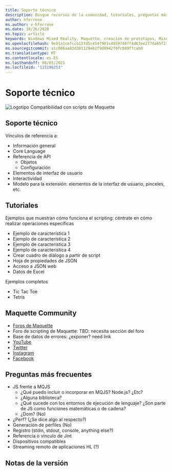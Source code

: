 ```yaml
---
title: Soporte técnico
description: Busque recursos de la comunidad, tutoriales, preguntas más frecuentes y soporte técnico para Maquette.
author: hferrone
ms.author: v-hferrone
ms.date: 10/26/2020
ms.topic: article
keywords: Windows Mixed Reality, Maquette, creación de prototipos, Mixed Reality, Virtual Reality, VR, MR, Feedback, Centro de opiniones, bugs
ms.openlocfilehash: 9e91a1cefccb15fd5c454f981c4959748ff4d63ee277da85f21a4e5043a9bf07
ms.sourcegitcommit: a1c086aa83d381129e62f9d8942f0fc889ffcab0
ms.translationtype: MT
ms.contentlocale: es-ES
ms.lasthandoff: 08/05/2021
ms.locfileid: "115196253"
---
```

# <a name="support"></a>Soporte técnico

![Logotipo](../images/MaquetteIcon.png) Compatibilidad con scripts de Maquette

## <a name="support"></a>Soporte técnico

Vínculos de referencia a:
* Información general
* Core Language
* Referencia de API
  * Objetos
  * Configuración
* Elementos de interfaz de usuario
* Interactividad
* Modelo para la extensión: elementos de la interfaz de usuario, pinceles, etc.

## <a name="tutorials"></a>Tutoriales

Ejemplos que muestran cómo funciona el scripting: céntrate en cómo realizar operaciones específicas
* Ejemplo de característica 1
* Ejemplo de característica 2
* Ejemplo de característica 3
* Ejemplo de característica 4
* Crear cuadro de diálogo a partir de script
* Hoja de propiedades de JSON
* Acceso a JSON web
* Datos de Excel

Ejemplos completos
* Tic Tac Toe
* Tetris

## <a name="maquette-community"></a>Maquette Community

* [Foros de Maquette](https://steamcommunity.com/app/967490/discussions/)
* Foro de scripting de Maquette: TBD: necesita sección del foro
* Base de datos de errores: ¿exponer? need link
* [YouTube](https://www.youtube.com/channel/UC3LL920zxSo16CmmmVCntxw)
* [Twitter](https://twitter.com/MadeInMaquette)
* [Instagram](https://www.instagram.com/microsoftmaquette/)
* [Facebook](https://www.facebook.com/MicrosoftMaquette/)

## <a name="faq"></a>Preguntas más frecuentes

* JS frente a MQJS
  * ¿Qué puedo incluir o incorporar en MQJS? Node.js? ¿Etc?
  * ¿Alguna biblioteca?
  * ¿Qué sucede con los entornos de ejecución de lenguaje? ¿Son parte de JS como funciones matemáticas o de cadena?
  * ¿Dom? (No)
* ¿Perf? (¿Se dice algo al respecto?)
* Generación de perfiles (No)
* Registro (stdin, stdout, console, anything else?)
* Referencia o vínculo de Jint
* Dispositivos compatibles
* Streaming remoto de aplicaciones HL (?)

## <a name="release-notes"></a>Notas de la versión


